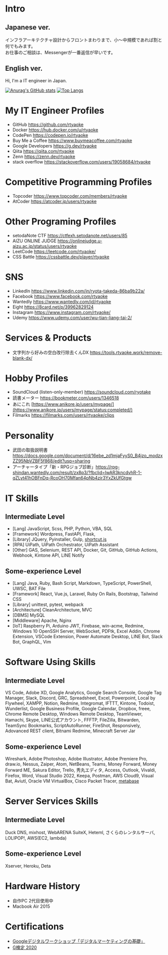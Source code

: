 # Intro
## Japanese ver.
インフラアーキテクチャ設計からフロントまわりまで、小～中規模であれば割と何でもみます。  
お仕事のご相談は、Messengerが一番返信が早いです。
## English ver.
Hi, I'm a IT engineer in Japan.

[![Anurag's GitHub stats](https://github-readme-stats.vercel.app/api?username=rtyaoke&count_private=true)](https://github.com/anuraghazra/github-readme-stats)
[![Top Langs](https://github-readme-stats.vercel.app/api/top-langs/?username=rtyaoke)](https://github.com/anuraghazra/github-readme-stats)

# My IT Engineer Profiles
- GitHub https://github.com/rtyaoke
- Docker https://hub.docker.com/u/rtyaoke
- CodePen https://codepen.io/rtyaoke
- Buy Me a Coffee https://www.buymeacoffee.com/rtyaoke  
- Google Developers https://g.dev/rtyaoke  
- Qiita https://qiita.com/rtyaoke
- Zenn https://zenn.dev/rtyaoke
- stack overflow https://stackoverflow.com/users/19058684/rtyaoke

# Competitive Programming Profiles
- Topcoder https://www.topcoder.com/members/rtyaoke
- AtCoder https://atcoder.jp/users/rtyaoke

# Other Programing Profiles
- setodaNote CTF https://ctfexh.setodanote.net/users/85
- AIZU ONLINE JUDGE https://onlinejudge.u-aizu.ac.jp/status/users/rtyaoke
- LeetCode https://leetcode.com/rtyaoke/
- CSS Battle https://cssbattle.dev/player/rtyaoke

# SNS
- LinkedIn https://www.linkedin.com/in/ryota-takeda-86ba9b22a/
- Facebook https://www.facebook.com/rtyaoke
- Wantedly https://www.wantedly.com/id/rtyaoke
- Eight https://8card.net/p/39962829124
- Instagram https://www.instagram.com/rtyaoke/
- Udemy https://www.udemy.com/user/wu-tian-liang-tai-2/

# Services & Products
- 文字列から好みの空白改行除去くんDX https://tools.rtyaoke.work/remove-blank-dx/

# Hobby Profiles
- SoundCloud (listen-only-member) https://soundcloud.com/ryotake
- 読書メーター https://bookmeter.com/users/1346518
- あにこれ [https://www.anikore.jp/users/mypage/](https://www.anikore.jp/users/mypage/status:completed/)
- Filmarks https://filmarks.com/users/rtyaoke/clips

# Personality
- 武田の取扱説明書 https://docs.google.com/document/d/16ebe_zd1mjaFyyS0_B4jzo_modzxZZ95NbVZBF5f868/edit?usp=sharing
- アーチャータイプ「新・RPGジョブ診断」https://rpg-shindan.wantedly.com/result/zx8p3/?fbclid=IwAR3kncdvhR-1-qZLyt41hOBFnDq-RcoOH70Mfan64pNb4zir3YxZkUfGtgw

# IT Skills
## Intermediate Level
- \[Lang\] JavaScript, Scss, PHP, Python, VBA, SQL
- \[Framework\] Wordpress, FastAPI, Flask, 
- \[Library\] JQuery, Pyinstaller, Gulp, [shortcut.js](https://github.com/rtyaoke/add_shortcut_of_changing_voicy_speed)
- \[RPA\] UiPath, UiPath Orchestrator, UiPath Assistant
- \[Other\] GAS, Selenium, REST API, Docker, Git, GitHub, GitHub Actions, Webhook, Kintone API, LINE Notify
## Some-experience Level
- \[Lang\] Java, Ruby, Bash Script, Markdown, TypeScript, PowerShell, UWSC, BAT File
- \[Framework\] React, Vue.js, Laravel, Ruby On Rails, Bootstrap, Tailwind CSS
- \[Library\] unittest, pytest, webpack
- \[Architecture\] CleanArchitecture, MVC
- \[DBMS\] MySQL
- \[Middleware\] Apache, Nginx
- \[IoT\] Raspberry Pi, Arduino
JWT, Firebase, win-acme, Redmine, Windows 10 OpenSSH Server, WebSocket, PDFtk, Excel Addin, Chrome Extension, VSCode Extension, Power Automate Desktop, LINE Bot, Slack Bot, GraphQL, Vim

# Software Using Skills
## Intermediate Level
VS Code, Adobe XD, Google Analytics, Google Search Console, Google Tag Manager, Slack, Discord, GRC, Spreadsheet, Excel, Powerpoint, Local by Flywheel, XAMPP, Notion, Redmine, Integromat, IFTTT, Kintone, Todoist, Wunderlist, Google Business Profile, Google Calendar, Dropbox, freee, Chrome Remote Desktop, Windows Remote Desktop, TeamViewer, Hamachi, Skype, LINE公式アカウント, FFFTP, FileZilla, Bitwarden, TeamSync Bookmarks, ScriptAutoRunner, FireShot, Responsively, Adovanced REST client, Bitnami Redmine, Minecraft Server Jar
## Some-experience Level
Wireshark, Adobe Photoshop, Adobe Illustrator, Adobe Premiere Pro, draw.io, Nessus, Zaiper, Atom, NetBeans, Teams, Money Forward, Money Forward ME, Sakura Editor, Trello, 秀丸エディタ, Access, Outlook, Vivaldi, Firefox, Word, Visual Studio 2022, Keepa, Postman, AWS Cloud9, Visual Bat, Aviutl, Oracle VM VirtualBox, Cisco Packet Tracer, [metabase](https://github.com/metabase/metabase)

# Server Services Skills
## Intermediate Level
Duck DNS, mixhost, WebARENA SuiteX, Heteml, さくらのレンタルサーバ, LOLIPOP!, AWS(EC2, lambda)
## Some-experience Level
Xserver, Heroku, Deta

# Hardware History
- 自作PC 2代目使用中
- Macbook Air 2015

# Certifications
- [Googleデジタルワークショップ「デジタルマーケティングの基礎」](./pdf/Googleデジタルワークショップ「デジタルマーケティングの基礎」_認定証.pdf)
- [G検定 2020](https://nlp.netlearning.co.jp/ns/portal/openbadge/#/public/assertions/user/TXUxNmhzNUhjdzY1WFlSRVdLTGRUQT09)
